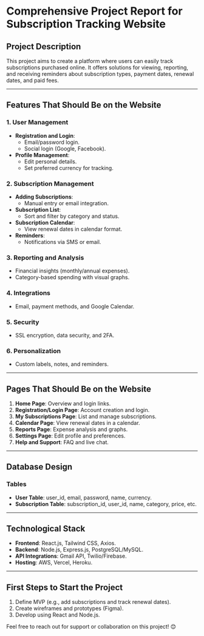 # Comprehensive Project Report for Subscription Tracking Website

## Project Description
This project aims to create a platform where users can easily track subscriptions purchased online. It offers solutions for viewing, reporting, and receiving reminders about subscription types, payment dates, renewal dates, and paid fees.

---

## Features That Should Be on the Website

### 1. User Management
- **Registration and Login**:
  - Email/password login.
  - Social login (Google, Facebook).
- **Profile Management**:
  - Edit personal details.
  - Set preferred currency for tracking.

### 2. Subscription Management
- **Adding Subscriptions**:
  - Manual entry or email integration.
- **Subscription List**:
  - Sort and filter by category and status.
- **Subscription Calendar**:
  - View renewal dates in calendar format.
- **Reminders**:
  - Notifications via SMS or email.

### 3. Reporting and Analysis
- Financial insights (monthly/annual expenses).
- Category-based spending with visual graphs.

### 4. Integrations
- Email, payment methods, and Google Calendar.

### 5. Security
- SSL encryption, data security, and 2FA.

### 6. Personalization
- Custom labels, notes, and reminders.

---

## Pages That Should Be on the Website
1. **Home Page**: Overview and login links.
2. **Registration/Login Page**: Account creation and login.
3. **My Subscriptions Page**: List and manage subscriptions.
4. **Calendar Page**: View renewal dates in a calendar.
5. **Reports Page**: Expense analysis and graphs.
6. **Settings Page**: Edit profile and preferences.
7. **Help and Support**: FAQ and live chat.

---

## Database Design
### Tables
- **User Table**: user_id, email, password, name, currency.
- **Subscription Table**: subscription_id, user_id, name, category, price, etc.

---

## Technological Stack
- **Frontend**: React.js, Tailwind CSS, Axios.
- **Backend**: Node.js, Express.js, PostgreSQL/MySQL.
- **API Integrations**: Gmail API, Twilio/Firebase.
- **Hosting**: AWS, Vercel, Heroku.

---

## First Steps to Start the Project
1. Define MVP (e.g., add subscriptions and track renewal dates).
2. Create wireframes and prototypes (Figma).
3. Develop using React and Node.js.

Feel free to reach out for support or collaboration on this project! 😊
